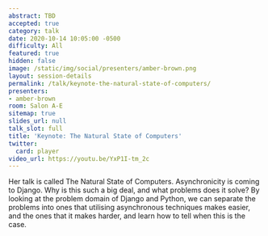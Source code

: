 ```yaml
---
abstract: TBD
accepted: true
category: talk
date: 2020-10-14 10:05:00 -0500
difficulty: All
featured: true
hidden: false
image: /static/img/social/presenters/amber-brown.png
layout: session-details
permalink: /talk/keynote-the-natural-state-of-computers/
presenters:
- amber-brown
room: Salon A-E
sitemap: true
slides_url: null
talk_slot: full
title: 'Keynote: The Natural State of Computers'
twitter:
  card: player
video_url: https://youtu.be/YxP1I-tm_2c
---
```


Her talk is called The Natural State of Computers. Asynchronicity is coming to Django. Why is this such a big deal, and what problems does it solve? By looking at the problem domain of Django and Python, we can separate the problems into ones that utilising asynchronous techniques makes easier, and the ones that it makes harder, and learn how to tell when this is the case.